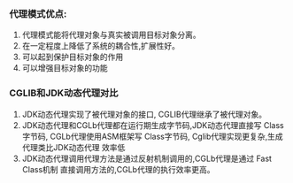 ### 代理模式优点:
1. 代理模式能将代理对象与真实被调用目标对象分离。
2. 在一定程度上降低了系统的耦合性,扩展性好。
3. 可以起到保护目标对象的作用
4. 可以增强目标对象的功能


### CGLIB和JDK动态代理对比
1. JDK动态代理实现了被代理对象的接口, CGLIB代理继承了被代理对象。
2. JDK动态代理和CGLb代理都在运行期生成字节码,JDK动态代理直接写 Class字节码,
CGLb代理使用ASM框架写 Class字节码, Cglib代理实现更复杂,生成代理类比JDK动态代理
效率低
3. JDK动态代理调用代理方法是通过反射机制调用的,CGLb代理是通过 Fast Class机制
直接调用方法的,CGLb代理的执行效率更高。

